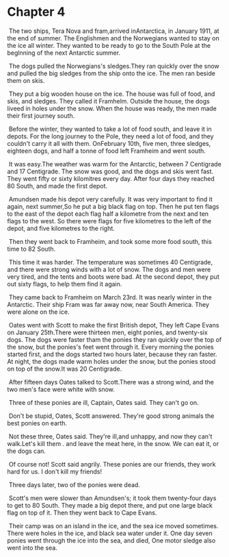 # Chapter 4

​	The two ships, Tera Nova and fram,arrived inAntarctica, in January 1911, at the end of summer. The Englishmen and the Norwegians wanted to stay on the ice all winter. They wanted to be ready to go to the South Pole at the beglnning of the next Antarctic summer.

​	The dogs pulled the Norwegians's sledges.They ran quickly over the snow and pulled the big sledges from the ship onto the ice. The men ran beside them on skis.

​	They put a big wooden house on the ice. The house was full of food, and skis, and sledges. They called it Framhelm. Outside the house, the dogs liveed in holes under the snow. When the house was ready, the men made their first journey south.

​	Before the winter, they wanted to take a lot of food south, and leave it in depots. For the long journey to the Pole, they need a lot of food, and they couldn't carry it all with them. OnFebruary 10th, five men, three sledges, eighteen dogs, and half a tonne of food left Framheim and went south.

​	It was easy.The weather was warm for the Antarctic, between 7 Centigrade and 17 Centigrade. The snow was good, and the dogs and skis went fast. They went fifty or sixty kilomitres every day. After four days they reached 80 South, and made the first depot.

​	Amundsen made his depot very carefully. It was very important to find it again, next summer,So he put a big black flag on top. Then he put ten flags to the east of the depot each flag half a kilometre from the next and ten flags to the west. So there were flags for five kilometres to the left of the depot, and five kilometres to the right.

​	Then they went back to Framheim, and took some more food south, this time to 82 South.

​	This time it was harder. The temperature was sometimes 40 Centigrade, and there were strong winds with a lot of snow. The dogs and men were very tired, and the tents and boots were bad. At the second depot, they put out sixty flags, to help them find it again.

​	They came back to Framheim on March 23rd. It was nearly winter in the Antarctic. Their ship Fram was far away now, near South America. They were alone on the ice.

​	Oates went with Scott to make the first British depot, They left Cape Evans on January 25th.There were thirteen men, eight ponies, and twenty-six dogs. The dogs were faster tham the ponies they ran quickly over the top of the snow, but the ponies's feet went through it. Every morning the ponies started first, and the dogs started two hours later, because they ran faster. At night, the dogs made warm holes under the snow, but the ponies stood on top of the snow.It was 20 Centigrade.

​	After fifteen days Oates talked to Scott.There was a strong wind, and the two men's face were white with snow.	

​	Three of these ponies are ill, Captain, Oates said. They can't go on.

​	Don't be stupid, Oates, Scott answered. They're good strong animals the best ponies on earth.

​	Not these three, Oates said. They're ill,and unhappy, and now they can't walk.Let's kill them . and leave the meat here, in the snow. We can eat it, or the dogs can.

​	Of course not! Scott said angrily. These ponies are our friends, they work hard for us. I don't kill my friends!

​	Three days later, two of the ponies were dead.

​	Scott's men were slower than Amundsen's; it took them twenty-four days to get to 80 South. They made a big depot there, and put one large black flag on top of it. Then they went back to Cape Evans.

​	Their camp was on an island in the ice, and the sea ice moved sometimes. There were holes in the ice, and black sea water under it. One day seven ponies went through the ice into the sea, and died, One motor sledge also went into the sea.